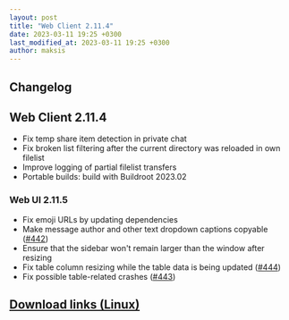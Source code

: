 ```yaml
---
layout: post
title: "Web Client 2.11.4"
date: 2023-03-11 19:25 +0300
last_modified_at: 2023-03-11 19:25 +0300
author: maksis
---
```


<!--more-->

## Changelog

## Web Client 2.11.4

- Fix temp share item detection in private chat
- Fix broken list filtering after the current directory was reloaded in own filelist
- Improve logging of partial filelist transfers
- Portable builds: build with Buildroot 2023.02

### Web UI 2.11.5

- Fix emoji URLs by updating dependencies
- Make message author and other text dropdown captions copyable ([#442](https://github.com/airdcpp-web/airdcpp-webclient/issues/442))
- Ensure that the sidebar won't remain larger than the window after resizing
- Fix table column resizing while the table data is being updated ([#444](https://github.com/airdcpp-web/airdcpp-webclient/issues/444))
- Fix possible table-related crashes ([#443](https://github.com/airdcpp-web/airdcpp-webclient/issues/443))

## [Download links (Linux)](/docs/installation/linux-binaries.html)
